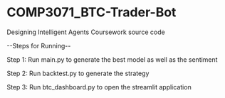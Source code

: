 # COMP3071_BTC-Trader-Bot
Designing Intelligent Agents Coursework source code

--Steps for Running--

Step 1: Run main.py to generate the best model as well as the sentiment

Step 2: Run backtest.py to generate the strategy

Step 3: Run btc_dashboard.py to open the streamlit application
